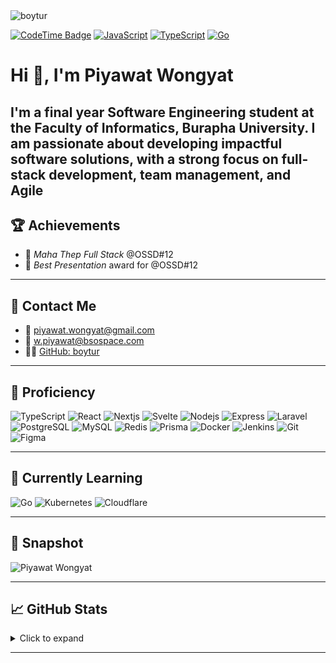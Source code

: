 <img src="https://komarev.com/ghpvc/?username=boytur&label=Profile%20views&color=0e75b6&style=flat" alt="boytur" />

[![CodeTime Badge](https://img.shields.io/endpoint?style=flat-square&color=222&url=https%3A%2F%2Fapi.codetime.dev%2Fv3%2Fusers%2Fshield%3Fuid%3D24267)](https://codetime.dev)
[![JavaScript](https://shields.jannchie.com/endpoint?style=flat&url=https%3A%2F%2Fapi.codetime.dev%2Fv3%2Fusers%2Fshield%3Fuid%3D24267%26minutes%3D00%26color%3Df1e05a%26style%3Dflat%26language%3Djavascript)](https://codetime.dev)
[![TypeScript](https://shields.jannchie.com/endpoint?style=flat&url=https%3A%2F%2Fapi.codetime.dev%2Fv3%2Fusers%2Fshield%3Fuid%3D24267%26minutes%3D00%26color%3D3178c6%26style%3Dflat%26language%3Dtypescript)](https://codetime.dev)
[![Go](https://shields.jannchie.com/endpoint?style=flat&url=https%3A%2F%2Fapi.codetime.dev%2Fv3%2Fusers%2Fshield%3Fuid%3D24267%26minutes%3D0%26color%3D00ADD8%26style%3Dflat%26language%3Dgo)](https://codetime.dev)

# Hi 👋, I'm Piyawat Wongyat

I'm a final year Software Engineering student at the Faculty of Informatics, Burapha University. I am passionate about developing impactful software solutions, with a strong focus on full-stack development, team management, and Agile 
---

## 🏆 Achievements
- 🏅 *Maha Thep Full Stack* @OSSD#12  
- 🎤 *Best Presentation* award for @OSSD#12

---

## 📧 Contact Me

- 📩 piyawat.wongyat@gmail.com  
- 💼 w.piyawat@bsospace.com  
- 🧑‍💻 [GitHub: boytur](https://github.com/boytur)

---

## 🧠 Proficiency  
![TypeScript](https://skillicons.dev/icons?i=typescript) ![React](https://skillicons.dev/icons?i=react) ![Nextjs](https://skillicons.dev/icons?i=nextjs) ![Svelte](https://skillicons.dev/icons?i=svelte)  ![Nodejs](https://skillicons.dev/icons?i=nodejs) ![Express](https://skillicons.dev/icons?i=express) ![Laravel](https://skillicons.dev/icons?i=laravel)  ![PostgreSQL](https://skillicons.dev/icons?i=postgresql) ![MySQL](https://skillicons.dev/icons?i=mysql) ![Redis](https://skillicons.dev/icons?i=redis)  ![Prisma](https://skillicons.dev/icons?i=prisma) ![Docker](https://skillicons.dev/icons?i=docker) ![Jenkins](https://skillicons.dev/icons?i=jenkins)  ![Git](https://skillicons.dev/icons?i=git) ![Figma](https://skillicons.dev/icons?i=figma)

---

## 🚀 Currently Learning  
![Go](https://skillicons.dev/icons?i=go) ![Kubernetes](https://skillicons.dev/icons?i=kubernetes) ![Cloudflare](https://skillicons.dev/icons?i=cloudflare)


---

## 📸 Snapshot

<img src="https://image.posyayee.com/me.JPG" alt="Piyawat Wongyat" width="180"/>

---

## 📈 GitHub Stats

<details>
  <summary>Click to expand</summary>

  <p align="center">
    <img src="https://github-readme-stats.vercel.app/api?username=boytur&show_icons=true&locale=en" alt="GitHub Stats" />
  </p>

  <p align="center">
    <img src="https://github-readme-streak-stats.herokuapp.com/?user=boytur&" alt="GitHub Streak" />
  </p>

  <p align="center">
    <img src="https://raw.githubusercontent.com/boytur/boytur/refs/heads/output/github-contribution-grid-snake.svg" alt="Contribution Snake" />
  </p>

</details>


---

